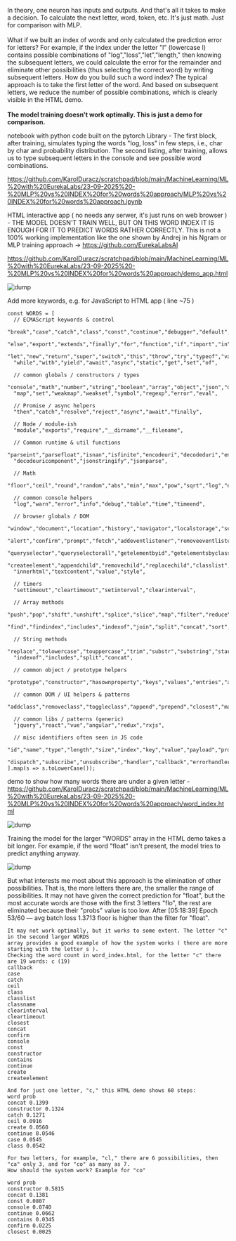 In theory, one neuron has inputs and outputs. And that's all it takes to make a decision. To calculate the next letter, word, token, etc. It's just math. Just for comparison with MLP. 
<br /><br />
What if we built an index of words and only calculated the prediction error for letters? For example, if the index under the letter "l" (lowercase l) contains possible combinations of "log","loss","let","length," then knowing the subsequent letters, we could calculate the error for the remainder and eliminate other possibilities (thus selecting the correct word) by writing subsequent letters. How do you build such a word index? The typical approach is to take the first letter of the word. And based on subsequent letters, we reduce the number of possible combinations, which is clearly visible in the HTML demo.
<br /><br />
<b>The model training doesn't work optimally. This is just a demo for comparison.</b>

notebook with python code built on the pytorch Library - The first block, after training, simulates typing the words "log, loss" in few steps, i.e., char by char and probability distribution. The second listing, after training, allows us to type subsequent letters in the console and see possible word combinations.

https://github.com/KarolDuracz/scratchpad/blob/main/MachineLearning/ML%20with%20EurekaLabs/23-09-2025%20-%20MLP%20vs%20INDEX%20for%20words%20approach/MLP%20vs%20INDEX%20for%20words%20approach.ipynb

HTML interactive app ( no needs any serwer, it's just  runs on web browser ) - THE MODEL DOESN'T TRAIN WELL, BUT ON THIS WORD INDEX IT IS ENOUGH FOR IT TO PREDICT WORDS RATHER CORRECTLY. This is not a 100% working implementation like the one shown by Andrej in his Ngram or MLP training approach -> https://github.com/EurekaLabsAI 

https://github.com/KarolDuracz/scratchpad/blob/main/MachineLearning/ML%20with%20EurekaLabs/23-09-2025%20-%20MLP%20vs%20INDEX%20for%20words%20approach/demo_app.html

![dump](https://github.com/KarolDuracz/scratchpad/blob/main/MachineLearning/ML%20with%20EurekaLabs/23-09-2025%20-%20MLP%20vs%20INDEX%20for%20words%20approach/screen%20for%20demo%2023-09-2025.png?raw=true)

Add more keywords, e.g. for JavaScript to HTML app ( line ~75 )

```
const WORDS = [
  // ECMAScript keywords & control
  "break","case","catch","class","const","continue","debugger","default","delete","do",
  "else","export","extends","finally","for","function","if","import","in","instanceof",
  "let","new","return","super","switch","this","throw","try","typeof","var","void",
  "while","with","yield","await","async","static","get","set","of",

  // common globals / constructors / types
  "console","math","number","string","boolean","array","object","json","date","promise",
  "map","set","weakmap","weakset","symbol","regexp","error","eval",

  // Promise / async helpers
  "then","catch","resolve","reject","async","await","finally",

  // Node / module-ish
  "module","exports","require","__dirname","__filename",

  // Common runtime & util functions
  "parseint","parsefloat","isnan","isfinite","encodeuri","decodeduri","encodeuricomponent",
  "decodeuricomponent","jsonstringify","jsonparse",

  // Math
  "floor","ceil","round","random","abs","min","max","pow","sqrt","log","exp",

  // common console helpers
  "log","warn","error","info","debug","table","time","timeend",

  // browser globals / DOM
  "window","document","location","history","navigator","localstorage","sessionstorage",
  "alert","confirm","prompt","fetch","addeventlistener","removeeventlistener",
  "queryselector","queryselectorall","getelementbyid","getelementsbyclassname","getelementsbytagname",
  "createelement","appendchild","removechild","replacechild","classlist","classname","dataset",
  "innerhtml","textcontent","value","style",

  // timers
  "settimeout","cleartimeout","setinterval","clearinterval",

  // Array methods
  "push","pop","shift","unshift","splice","slice","map","filter","reduce","foreach",
  "find","findindex","includes","indexof","join","split","concat","sort","reverse",

  // String methods
  "replace","tolowercase","touppercase","trim","substr","substring","startswith","endswith",
  "indexof","includes","split","concat",

  // common object / prototype helpers
  "prototype","constructor","hasownproperty","keys","values","entries","assign","create","defineproperty",

  // common DOM / UI helpers & patterns
  "addclass","removeclass","toggleclass","append","prepend","closest","matches","contains",

  // common libs / patterns (generic)
  "jquery","react","vue","angular","redux","rxjs",

  // misc identifiers often seen in JS code
  "id","name","type","length","size","index","key","value","payload","props","state","setstate",
  "dispatch","subscribe","unsubscribe","handler","callback","errorhandler","response","request"
].map(s => s.toLowerCase());
```

demo to show how many words there are under a given letter - https://github.com/KarolDuracz/scratchpad/blob/main/MachineLearning/ML%20with%20EurekaLabs/23-09-2025%20-%20MLP%20vs%20INDEX%20for%20words%20approach/word_index.html

![dump](https://github.com/KarolDuracz/scratchpad/blob/main/MachineLearning/ML%20with%20EurekaLabs/23-09-2025%20-%20MLP%20vs%20INDEX%20for%20words%20approach/word%20index.png?raw=true)

Training the model for the larger "WORDS" array in the HTML demo takes a bit longer. For example, if the word "float" isn't present, the model tries to predict anything anyway.

![dump](https://github.com/KarolDuracz/scratchpad/blob/main/MachineLearning/ML%20with%20EurekaLabs/23-09-2025%20-%20MLP%20vs%20INDEX%20for%20words%20approach/extended%20WORDS%20table.png?raw=true)

But what interests me most about this approach is the elimination of other possibilities. That is, the more letters there are, the smaller the range of possibilities. It may not have given the correct prediction for "float", but the most accurate words are those with the first 3 letters "flo", the rest are eliminated because their "probs" value is too low. After [05:18:39] Epoch 53/60 — avg batch loss 1.3713 floor is higher than the filter for "float".

```
It may not work optimally, but it works to some extent. The letter "c" in the second larger WORDS
array provides a good example of how the system works ( there are more starting with the letter s ).
Checking the word count in word_index.html, for the letter "c" there are 19 words: c (19)
callback
case
catch
ceil
class
classlist
classname
clearinterval
cleartimeout
closest
concat
confirm
console
const
constructor
contains
continue
create
createelement

And for just one letter, "c," this HTML demo shows 60 steps:
word prob
concat 0.1399
constructor 0.1324
catch 0.1271
ceil 0.0916
create 0.0560
continue 0.0546
case 0.0545
class 0.0542

For two letters, for example, "cl," there are 6 possibilities, then "ca" only 3, and for "co" as many as 7.
How should the system work? Example for "co"

word prob
constructor 0.5815
concat 0.1381
const 0.0807
console 0.0740
continue 0.0662
contains 0.0345
confirm 0.0225
closest 0.0025
```
